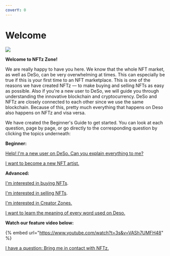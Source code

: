 ```yaml
---
coverY: 0
---
```


# Welcome

![](.gitbook/assets/NFTz3Dlogo2000\_572transparant.png)

**Welcome to NFTz Zone!**&#x20;



We are really happy to have you here. We know that the whole NFT market, as well as DeSo, can be very overwhelming at times. This can especially be true if this is your first time to an NFT marketplace. This is one of the reasons we have created NFTz — to make buying and selling NFTs as easy as possible. Also if you're a new user to DeSo, we will guide you through understanding the innovative blockchain and cryptocurrency. DeSo and NFTz are closely connected to each other since we use the same blockchain.  Because of this, pretty much everything that happens on Deso also happens on NFTz and visa versa.

We have created the Beginner's Guide to get started. You can look at each question, page by page, or go directly to the corresponding question by clicking the topics underneath:



**Beginner:**

[Help! I'm a new user on DeSo. Can you explain everything to me?](beginners-guide/welcome/what-is-the-deso-blockchain.md)&#x20;

[I want to become a new NFT artist. ](nft-artist/how-to-become-an-nft-artist-intro/)



**Advanced:**

[I'm interested in buying NFTs](nft/buying-nft-intro/).

[I'm interested in selling NFTs](nft/selling-nft-intro/).

[I'm interested in Creator Zones.](creator-zone/creator-zone-intro/)

[I want to learn the meaning of every word used on Deso. ](troubleshoot/lexicon-intro.md)





**Watch our feature video below:**

{% embed url="https://www.youtube.com/watch?t=3s&v=VASh7UMFH48" %}

[I have a question: Bring me in contact with NFTz.](contact-socials/contact-social-intro/)



&#x20;
